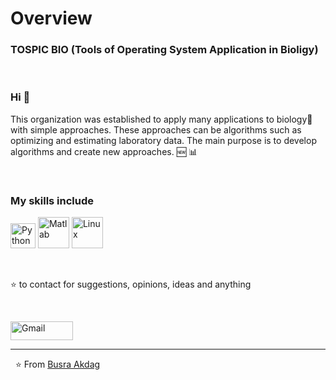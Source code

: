# Overview

### TOSPIC BIO (Tools of Operating System Application in Bioligy)
&nbsp;

### Hi 👋

This organization was established to apply many applications to biology🌱 with simple approaches. These approaches can be algorithms such as optimizing and estimating laboratory data. The main purpose is to develop algorithms and create new approaches. :new: :bar_chart:


&nbsp;
### My skills include

<p align="left">
	<img title="Python" src="https://i.giphy.com/media/LMt9638dO8dftAjtco/200.webp" width="40">
	<img title="Matlab" src="https://upload.wikimedia.org/wikipedia/commons/thumb/2/21/Matlab_Logo.png/667px-Matlab_Logo.png" width="50">
	<img title="Linux" src="https://camo.mybb.com/3b0ea8608e85571e6932e1df30bedee889fcdee9/687474703a2f2f696d672d666f746b692e79616e6465782e72752f6765742f393330342f3138313435303535372e38652f305f61666532345f61323633336166395f6f7269672e676966" width="50">
</p>

&nbsp;
    
   :star: to contact for suggestions, opinions, ideas and anything
   
<br>
<p>
    <a href="mailto:tospicbio@gmail.com"><img alt="Gmail" src="https://raw.githubusercontent.com/Thomas-George-T/Thomas-George-T/master/assets/google-gmail.svg" title="Email" width="100" height="30" /></a>
</p>
<hr \>

&nbsp;
 ⭐️ From [Busra Akdag](https://github.com/bsrakd)
